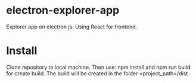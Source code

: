 # electron-explorer-app
Explorer app on electron js. Using React for frontend.

# Install
Clone repository to local machine.
Then use: npm install and npm run build for create build.
The build will be created in the folder <project_path>/dist
